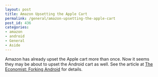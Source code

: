 ```yaml
---
layout: post
title: Amazon Upsetting the Apple Cart
permalink: /general/amazon-upsetting-the-apple-cart
post_id: 436
categories:
- amazon
- android
- General
- Aside
---
```


Amazon has already upset the Apple cart more than once. Now it seems they may be about to upset the Android cart as well. See the article at [The Economist: Forking Android](http://www.economist.com/blogs/babbage/2011/09/tablets) for details.
